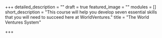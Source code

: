 +++
detailed_description = ""
draft = true
featured_image = ""
modules = []
short_description = "This course will help you develop seven essential skills that you will need to succeed here at WorldVentures."
title = "The World Ventures System"

+++

